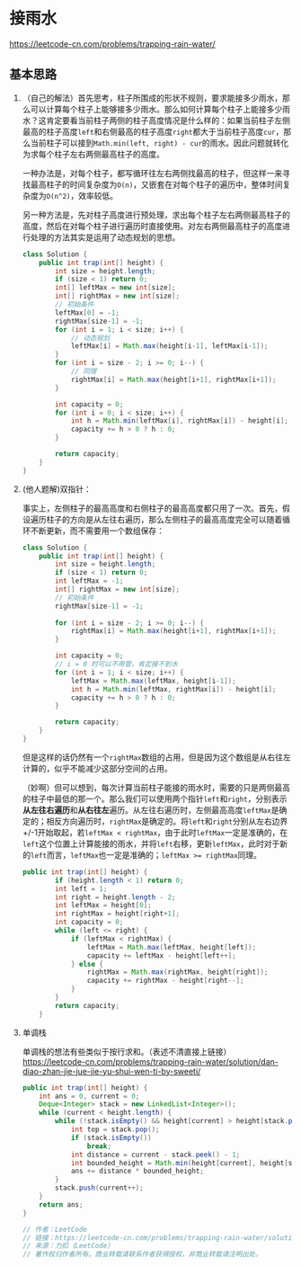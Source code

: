 # 接雨水

https://leetcode-cn.com/problems/trapping-rain-water/

## 基本思路

1. （自己的解法）首先思考，柱子所围成的形状不规则，要求能接多少雨水，那么可以计算每个柱子上能够接多少雨水。那么如何计算每个柱子上能接多少雨水？这肯定要看当前柱子两侧的柱子高度情况是什么样的：如果当前柱子左侧最高的柱子高度`left`和右侧最高的柱子高度`right`都大于当前柱子高度`cur`，那么当前柱子可以接到`Math.min(left, right) - cur`的雨水。因此问题就转化为求每个柱子左右两侧最高柱子的高度。

   一种办法是，对每个柱子，都写循环往左右两侧找最高的柱子，但这样一来寻找最高柱子的时间复杂度为`O(n)`，又嵌套在对每个柱子的遍历中，整体时间复杂度为`O(n^2)`，效率较低。

   另一种方法是，先对柱子高度进行预处理，求出每个柱子左右两侧最高柱子的高度，然后在对每个柱子进行遍历时直接使用。对左右两侧最高柱子的高度进行处理的方法其实是运用了动态规划的思想。

   ```java
   class Solution {
       public int trap(int[] height) {
           int size = height.length;
           if (size < 1) return 0;
           int[] leftMax = new int[size];
           int[] rightMax = new int[size];
           // 初始条件
           leftMax[0] = -1;
           rightMax[size-1] = -1;
           for (int i = 1; i < size; i++) {
               // 动态规划
               leftMax[i] = Math.max(height[i-1], leftMax[i-1]);
           }
           for (int i = size - 2; i >= 0; i--) {
               // 同理
               rightMax[i] = Math.max(height[i+1], rightMax[i+1]);
           }
   
           int capacity = 0;
           for (int i = 0; i < size; i++) {
               int h = Math.min(leftMax[i], rightMax[i]) - height[i];
               capacity += h > 0 ? h : 0;
           }
   
           return capacity;
       }
   }
   ```

2. (他人题解)双指针：

   事实上，左侧柱子的最高高度和右侧柱子的最高高度都只用了一次。首先，假设遍历柱子的方向是从左往右遍历，那么左侧柱子的最高高度完全可以随着循环不断更新，而不需要用一个数组保存：

   ```java
   class Solution {
       public int trap(int[] height) {
           int size = height.length;
           if (size < 1) return 0;
           int leftMax = -1;
           int[] rightMax = new int[size];
           // 初始条件
           rightMax[size-1] = -1;
           
           for (int i = size - 2; i >= 0; i--) {
               rightMax[i] = Math.max(height[i+1], rightMax[i+1]);
           }
   
           int capacity = 0;
           // i = 0 时可以不用管，肯定接不到水
           for (int i = 1; i < size; i++) {
               leftMax = Math.max(leftMax, height[i-1]);
               int h = Math.min(leftMax, rightMax[i]) - height[i];
               capacity += h > 0 ? h : 0;
           }
   
           return capacity;
       }
   }
   ```

   但是这样的话仍然有一个`rightMax`数组的占用，但是因为这个数组是从右往左计算的，似乎不能减少这部分空间的占用。

   （妙啊）但可以想到，每次计算当前柱子能接的雨水时，需要的只是两侧最高的柱子中最低的那一个。那么我们可以使用两个指针`left`和`right`，分别表示**从左往右遍历**和**从右往左**遍历。从左往右遍历时，左侧最高高度`leftMax`是确定的；相反方向遍历时，`rightMax`是确定的。将`left`和`right`分别从左右边界+/-1开始取起，若`leftMax < rightMax`，由于此时`leftMax`一定是准确的，在`left`这个位置上计算能接的雨水，并将`left`右移，更新`leftMax`，此时对于新的`left`而言，`leftMax`也一定是准确的；`leftMax >= rightMax`同理。

   ```java
   public int trap(int[] height) {
           if (height.length < 1) return 0;
           int left = 1;
           int right = height.length - 2;
           int leftMax = height[0];
           int rightMax = height[right+1];
           int capacity = 0;
           while (left <= right) {
               if (leftMax < rightMax) {
                   leftMax = Math.max(leftMax, height[left]);
                   capacity += leftMax - height[left++];
               } else {
                   rightMax = Math.max(rightMax, height[right]);
                   capacity += rightMax - height[right--];
               }
           }
           return capacity;
       }
   ```

   

3. 单调栈

   单调栈的想法有些类似于按行求和。（表述不清直接上链接）https://leetcode-cn.com/problems/trapping-rain-water/solution/dan-diao-zhan-jie-jue-jie-yu-shui-wen-ti-by-sweeti/

   ```java
   public int trap(int[] height) {
       int ans = 0, current = 0;
       Deque<Integer> stack = new LinkedList<Integer>();
       while (current < height.length) {
           while (!stack.isEmpty() && height[current] > height[stack.peek()]) {
               int top = stack.pop();
               if (stack.isEmpty())
                   break;
               int distance = current - stack.peek() - 1;
               int bounded_height = Math.min(height[current], height[stack.peek()]) - height[top];
               ans += distance * bounded_height;
           }
           stack.push(current++);
       }
       return ans;
   }
   
   // 作者：LeetCode
   // 链接：https://leetcode-cn.com/problems/trapping-rain-water/solution/jie-yu-shui-by-leetcode/
   // 来源：力扣（LeetCode）
   // 著作权归作者所有。商业转载请联系作者获得授权，非商业转载请注明出处。
   ```

   



